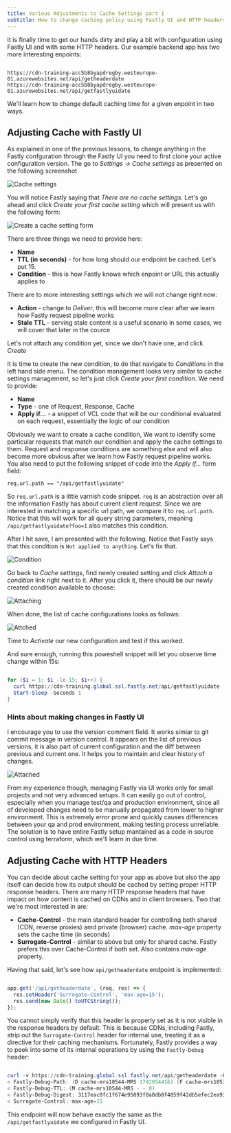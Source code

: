 ```yaml
---
title: Various Adjustments to Cache Settings part 1
subtitle: How to change caching policy using Fastly UI and HTTP headers
---
```


It is finally time to get our hands dirty and play a bit with configuration using Fastly UI and with some HTTP headers. Our example backend app has two more interesting enpoints:
```

https://cdn-training-acc5b8byapdregby.westeurope-01.azurewebsites.net/api/getheaderdate
https://cdn-training-acc5b8byapdregby.westeurope-01.azurewebsites.net/api/getfastlyuidate
```

We'll learn how to change default caching time for a given enpoint in two ways.

## Adjusting Cache with Fastly UI

As explained in one of the previous lessons, to change anything in the Fastly confguration through the Fastly UI you need to first clone your active configuration version. The go to *Settings -> Cache settings* as presented on the following screenshot

![Cache settings](../../../public/lesson5/cache-settings1.png)

You will notice Fastly saying that *There are no cache settings*. Let's go ahead and click *Create your first cache setting* which will present us with the following form:

![Create a cache setting form](../../../public/lesson5/cache-settings2.png)

There are three things we need to provide here:
- **Name**
- **TTL (in seconds)** - for how long should our endpoint be cached. Let's put 15.
- **Condition** - this is how Fastly knows which enpoint or URL this actually applies to

There are to more interesting settings which we will not change right now:
- **Action** - change to *Deliver*, this will become more clear after we learn how Fastly request pipeline works
- **Stale TTL** - serving stale content is a useful scenario in some cases, we will cover that later in the cource

Let's not attach any condition yet, since we don't have one, and click *Create*

It is time to create the new condition, to do that navigate to *Conditions* in the left hand side menu. The condition management looks very similar to cache settings management, so let's just click *Create your first condition*. We need to provide:
* **Name**
* **Type** - one of Request, Response, Cache
* **Apply if…** - a snippet of VCL code that will be our conditional evaluated on each request, essentially the logic of our condition

Obviously we want to create a cache condition, We want to identify some particular requests that match our condition and apply the cache settings to them. Request and response conditions are something else and will also become more obvious after we learn how Fastly request pipeline works. You also need to put the following snippet of code into the *Apply if…* form field:
```varnish
req.url.path == "/api/getfastlyuidate"
```

So `req.url.path` is a little varnish code snippet. `req` is an abstraction over all the information Fastly has about current client request. Since we are interested in matching a specific url path, we compare it to `req.url.path`. Notice that this will work for all query string parameters, meaning `/api/getfastlyuidate?foo=1` also matches this condition. 

After I hit save, I am presented with the following. Notice that Fastly says that this condition is `Not applied to anything`. Let's fix that.

![Condition](../../../public/lesson5/condition.png)

Go back to *Cache settings*, find newly created setting and click *Attach a condition* link right next to it. After you click it, there should be our newly created condition available to choose:

![Attaching](../../../public/lesson5/attaching.png)

When done, the list of cache configurations looks as follows:

![Attched](../../../public/lesson5/attached.png)

Time to *Activate* our new configuration and test if this worked.

And sure enough, running this poweshell snippet will let you observe time change within 15s:
```powershell

for ($i = 1; $i -le 15; $i++) {
  curl https://cdn-training.global.ssl.fastly.net/api/getfastlyuidate
  Start-Sleep -Seconds 1
}
```

### Hints about making changes in Fastly UI
I encourage you to use the version comment field. It works simiar to git commit message in version control. It appears on the list of previous versions, it is also part of current configuration and the diff between previous and current one. It helps you to maintain and clear history of changes.

![Attached](../../../public/lesson5/comment.png)

From my experience though, managing Fastly via UI works only for small projects and not very advanced setups. It can easily go out of control, especially when you manage test/qa and production environment, since all of developed changes need to be manually propagated from lower to higher environment. This is extremely error prone and quickly causes differences between your qa and prod environment, making testing process unreliable. The solution is to have entire Fastly setup mantained as a code in source control using terraform, which we'll learn in due time.

## Adjusting Cache with HTTP Headers

You can decide about cache setting for your app as above but also the app itself can decide how its output should be cached by setting proper HTTP response headers. There are many HTTP response headers that have impact on how content is cached on CDNs and in client browsers. Two that we're most interested in are:
- **Cache-Control** - the main standard header for controlling both shared (CDN, reverse proxies) amd private (browser) cache. *max-age* property sets the cache time (in seconds)
- **Surrogate-Control** - similar to above but only for shared cache. Fastly prefers this over Cache-Control if both set. Also contains *max-age* property.

Having that said, let's see how `api/getheaderdate` endpoint is implemented:

```javascript

app.get('/api/getheaderdate', (req, res) => {
  res.setHeader('Surrogate-Control', 'max-age=15');
  res.send(new Date().toUTCString());
});
```

You cannot simply verify that this header is properly set as it is not visible in the response headers by default. This is because CDNs, including Fastly, strip out the `Surrogate-Control` header for internal use, treating it as a directive for their caching mechanisms. Fortunately, Fastly provides a way to peek into some of its internal operations by using the `Fastly-Debug` header:

```powershell

curl -v https://cdn-training.global.ssl.fastly.net/api/getheaderdate -H "Fastly-Debug: 1"
< Fastly-Debug-Path: (D cache-mrs10544-MRS 1742054416) (F cache-mrs10533-MRS 1742054416)
< Fastly-Debug-TTL: (M cache-mrs10544-MRS - - 0)
< Fastly-Debug-Digest: 3117eac8fc1f674e95093f0a8db8f4859f42db5efec2ea93fb376a15a1817543
< Surrogate-Control: max-age=15
```

This endpoint will now behave exactly the same as the `/api/getfastlyuidate` we configured in Fastly UI.